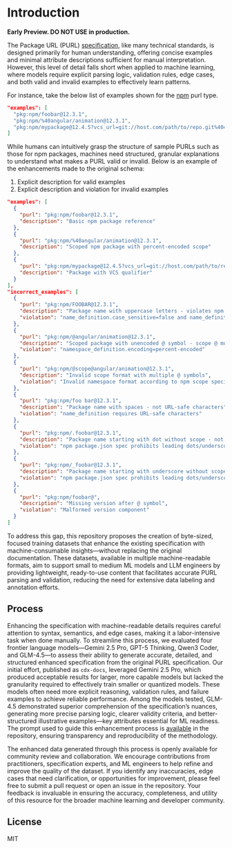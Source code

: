 # Introduction

**Early Preview. DO NOT USE in production.**

The Package URL (PURL) [specification](https://github.com/package-url/purl-spec), like many technical standards, is designed primarily for human understanding, offering concise examples and minimal attribute descriptions sufficient for manual interpretation. However, this level of detail falls short when applied to machine learning, where models require explicit parsing logic, validation rules, edge cases, and both valid and invalid examples to effectively learn patterns.

For instance, take the below list of examples shown for the [npm](https://github.com/package-url/purl-spec/blob/373482246a06e86b9123d1d5ed75f2ea306e228d/types/npm-definition.json#L27) purl type.

```json
"examples": [
  "pkg:npm/foobar@12.3.1",
  "pkg:npm/%40angular/animation@12.3.1",
  "pkg:npm/mypackage@12.4.5?vcs_url=git://host.com/path/to/repo.git%404345abcd34343"
]
```

While humans can intuitively grasp the structure of sample PURLs such as those for npm packages, machines need structured, granular explanations to understand what makes a PURL valid or invalid. Below is an example of the enhancements made to the original schema:

1. Explicit description for valid examples
2. Explicit description and violation for invalid examples

```json
"examples": [
  {
    "purl": "pkg:npm/foobar@12.3.1",
    "description": "Basic npm package reference"
  },
  {
    "purl": "pkg:npm/%40angular/animation@12.3.1",
    "description": "Scoped npm package with percent-encoded scope"
  },
  {
    "purl": "pkg:npm/mypackage@12.4.5?vcs_url=git://host.com/path/to/repo.git%404345abcd34343",
    "description": "Package with VCS qualifier"
  }
],
"incorrect_examples": [
  {
    "purl": "pkg:npm/FOOBAR@12.3.1",
    "description": "Package name with uppercase letters - violates npm naming rules requiring lowercase",
    "violation": "name_definition.case_sensitive=false and name_definition.encoding=lowercase"
  },
  {
    "purl": "pkg:npm/@angular/animation@12.3.1",
    "description": "Scoped package with unencoded @ symbol - scope @ must be percent-encoded as %40",
    "violation": "namespace_definition.encoding=percent-encoded"
  },
  {
    "purl": "pkg:npm/@scope@angular/animation@12.3.1",
    "description": "Invalid scope format with multiple @ symbols",
    "violation": "Invalid namespace format according to npm scope specification"
  },
  {
    "purl": "pkg:npm/foo bar@12.3.1",
    "description": "Package name with spaces - not URL-safe characters",
    "violation": "name_definition requires URL-safe characters"
  },
  {
    "purl": "pkg:npm/.foobar@12.3.1",
    "description": "Package name starting with dot without scope - not permitted for unscoped packages",
    "violation": "npm package.json spec prohibits leading dots/underscores for unscoped packages"
  },
  {
    "purl": "pkg:npm/_foobar@12.3.1",
    "description": "Package name starting with underscore without scope - not permitted for unscoped packages",
    "violation": "npm package.json spec prohibits leading dots/underscores for unscoped packages"
  },
  {
    "purl": "pkg:npm/foobar@",
    "description": "Missing version after @ symbol",
    "violation": "Malformed version component"
  }
]
```

To address this gap, this repository proposes the creation of byte-sized, focused training datasets that enhance the existing specification with machine-consumable insights—without replacing the original documentation. These datasets, available in multiple machine-readable formats, aim to support small to medium ML models and LLM engineers by providing lightweight, ready-to-use content that facilitates accurate PURL parsing and validation, reducing the need for extensive data labeling and annotation efforts.

## Process

Enhancing the specification with machine-readable details requires careful attention to syntax, semantics, and edge cases, making it a labor-intensive task when done manually. To streamline this process, we evaluated four frontier language models—Gemini 2.5 Pro, GPT-5 Thinking, Qwen3 Coder, and GLM-4.5—to assess their ability to generate accurate, detailed, and structured enhanced specification from the original PURL specification. Our initial effort, published as `cdx-docs`, leveraged Gemini 2.5 Pro, which produced acceptable results for larger, more capable models but lacked the granularity required to effectively train smaller or quantized models. These models often need more explicit reasoning, validation rules, and failure examples to achieve reliable performance. Among the models tested, GLM-4.5 demonstrated superior comprehension of the specification’s nuances, generating more precise parsing logic, clearer validity criteria, and better-structured illustrative examples—key attributes essential for ML readiness. The prompt used to guide this enhancement process is [available](./PROMPT.md) in the repository, ensuring transparency and reproducibility of the methodology.

The enhanced data generated through this process is openly available for community review and collaboration. We encourage contributions from practitioners, specification experts, and ML engineers to help refine and improve the quality of the dataset. If you identify any inaccuracies, edge cases that need clarification, or opportunities for improvement, please feel free to submit a pull request or open an issue in the repository. Your feedback is invaluable in ensuring the accuracy, completeness, and utility of this resource for the broader machine learning and developer community.

## License

MIT
